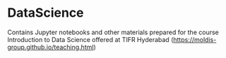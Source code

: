 # DataScience
Contains Jupyter notebooks and other materials prepared for the course Introduction to Data Science offered at TIFR Hyderabad (https://moldis-group.github.io/teaching.html)
